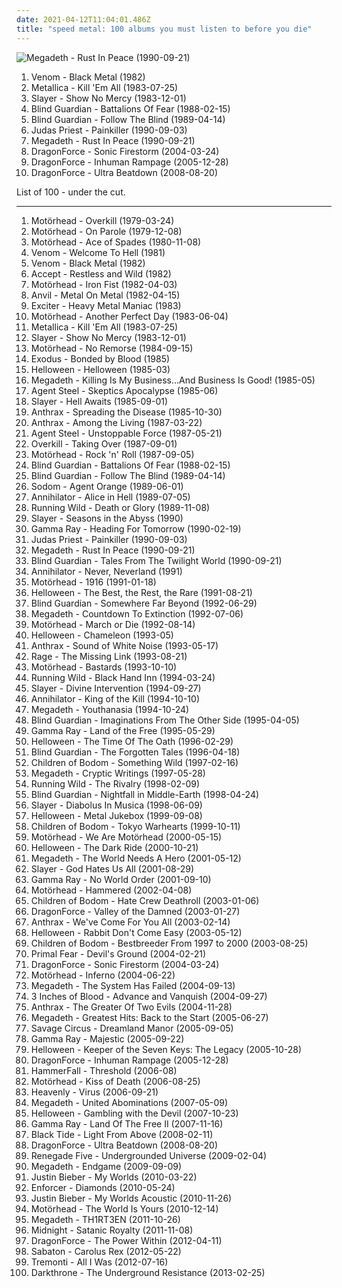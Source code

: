 ```yaml
---
date: 2021-04-12T11:04:01.486Z
title: "speed metal: 100 albums you must listen to before you die"
---
```

![Megadeth - Rust In Peace (1990-09-21)](http://coverartarchive.org/release/2b904e74-daba-397c-a151-bafb125ceb44/5045035371-500.jpg "Megadeth - Rust In Peace (1990-09-21)")
<ol class="albums">
<li data-cover="http://coverartarchive.org/release/ce84f01d-696e-42ad-bdcd-d38ddbb61b25/24451282989-500.jpg" data-tags="black metal, speed metal" role="button">Venom - Black Metal (1982)</li>
<li data-cover="http://coverartarchive.org/release/c06ed440-f25d-3127-aadb-ebe9c685b3d8/6882618113-500.jpg" data-tags="thrash metal" role="button">Metallica - Kill 'Em All (1983-07-25)</li>
<li data-cover="http://coverartarchive.org/release/15baf22c-46ed-4ad9-81b8-2d5ca4eb9347/13385226428-500.jpg" data-tags="thrash metal" role="button">Slayer - Show No Mercy (1983-12-01)</li>
<li data-cover="http://coverartarchive.org/release/7365bb36-ce85-4472-9cd2-8aaf6e793e6e/7844379965-500.jpg" data-tags="speed metal" role="button">Blind Guardian - Battalions Of Fear (1988-02-15)</li>
<li data-cover="http://coverartarchive.org/release/66f04e92-afc7-3266-bc60-c31c9b456223/5414654724-500.jpg" data-tags="speed metal" role="button">Blind Guardian - Follow The Blind (1989-04-14)</li>
<li data-cover="http://coverartarchive.org/release/7e9b0af2-5fba-4cfa-8258-23be6afe768d/18944199815-500.jpg" data-tags="heavy metal" role="button">Judas Priest - Painkiller (1990-09-03)</li>
<li data-cover="http://coverartarchive.org/release/2b904e74-daba-397c-a151-bafb125ceb44/5045035371-500.jpg" data-tags="thrash metal" role="button">Megadeth - Rust In Peace (1990-09-21)</li>
<li data-cover="http://coverartarchive.org/release/9f34075b-ed8f-4582-bc65-29c8cd0dd662/13245906998-500.jpg" data-tags="power metal" role="button">DragonForce - Sonic Firestorm (2004-03-24)</li>
<li data-cover="http://coverartarchive.org/release/0c651f89-8875-411a-b9cf-176d3056d79d/4621307167-500.jpg" data-tags="power metal" role="button">DragonForce - Inhuman Rampage (2005-12-28)</li>
<li data-cover="https://img.discogs.com/jhIpxvsl_DaZCKiuOs4P3s_ldbA=/fit-in/600x542/filters:strip_icc():format(jpeg):mode_rgb():quality(90)/discogs-images/R-14191914-1569597066-6966.jpeg.jpg" data-tags="power metal" role="button">DragonForce - Ultra Beatdown (2008-08-20)</li>
</ol>
List of 100 - under the cut.
<!-- more -->

_________________

<ol class="albums">
<li data-cover="http://coverartarchive.org/release/a7b33578-a44a-47e8-bcb8-e1ba8eb848fc/9157237778-500.jpg" data-tags="heavy metal" role="button">
Motörhead - Overkill (1979-03-24)
</li>
<li data-cover="http://coverartarchive.org/release/b87958f4-f095-414f-a379-966af3b27fe1/15340907007-500.jpg" data-tags="hard rock, rock n roll, heavy metal" role="button">
Motörhead - On Parole (1979-12-08)
</li>
<li data-cover="http://coverartarchive.org/release/c2bf2166-b17f-32d9-b853-1e53b9af9f67/11272365315-500.jpg" data-tags="heavy metal, hard rock" role="button">
Motörhead - Ace of Spades (1980-11-08)
</li>
<li data-cover="https://img.discogs.com/ExoDgcltmEJ1RKQvzCGW1nPBgmU=/fit-in/600x594/filters:strip_icc():format(jpeg):mode_rgb():quality(90)/discogs-images/R-2215401-1394312962-6379.jpeg.jpg" data-tags="black metal, heavy metal, thrash metal" role="button">
Venom - Welcome To Hell (1981)
</li>
<li data-cover="http://coverartarchive.org/release/ce84f01d-696e-42ad-bdcd-d38ddbb61b25/24451282989-500.jpg" data-tags="black metal, speed metal" role="button">
Venom - Black Metal (1982)
</li>
<li data-cover="http://coverartarchive.org/release/17a22f56-25f1-3c39-ac99-0963972fab96/16278533221-500.jpg" data-tags="heavy metal" role="button">
Accept - Restless and Wild (1982)
</li>
<li data-cover="http://coverartarchive.org/release/4cc5c04c-3051-400a-bca7-09c8dbac0020/12220437049-500.jpg" data-tags="heavy metal" role="button">
Motörhead - Iron Fist (1982-04-03)
</li>
<li data-cover="http://coverartarchive.org/release/39467290-704e-4f0e-b804-9527c40d9695/4949650785-500.jpg" data-tags="heavy metal" role="button">
Anvil - Metal On Metal (1982-04-15)
</li>
<li data-cover="https://img.discogs.com/oTq6AZK6XgPvFZtlt3tYD6bL2ww=/fit-in/337x500/filters:strip_icc():format(jpeg):mode_rgb():quality(90)/discogs-images/R-2151480-1333868528.jpeg.jpg" data-tags="speed metal" role="button">
Exciter - Heavy Metal Maniac (1983)
</li>
<li data-cover="https://img.discogs.com/Avm1x5sUs88zj8mRg-mpIh8RXEg=/fit-in/600x600/filters:strip_icc():format(jpeg):mode_rgb():quality(90)/discogs-images/R-1522576-1601943632-3332.jpeg.jpg" data-tags="heavy metal" role="button">
Motörhead - Another Perfect Day (1983-06-04)
</li>
<li data-cover="http://coverartarchive.org/release/c06ed440-f25d-3127-aadb-ebe9c685b3d8/6882618113-500.jpg" data-tags="thrash metal" role="button">
Metallica - Kill 'Em All (1983-07-25)
</li>
<li data-cover="http://coverartarchive.org/release/15baf22c-46ed-4ad9-81b8-2d5ca4eb9347/13385226428-500.jpg" data-tags="thrash metal" role="button">
Slayer - Show No Mercy (1983-12-01)
</li>
<li data-cover="http://coverartarchive.org/release/ac4f4ff5-e94d-48b2-a99d-33ee251c2c34/9516015595-500.jpg" data-tags="heavy metal" role="button">
Motörhead - No Remorse (1984-09-15)
</li>
<li data-cover="http://coverartarchive.org/release/dd9b4989-bd9d-4ce6-8b3d-026c3475c376/13843352058-500.jpg" data-tags="thrash metal" role="button">
Exodus - Bonded by Blood (1985)
</li>
<li data-cover="http://coverartarchive.org/release/dc5be9af-f2c6-4822-bbf0-599f70663a01/4675915267-500.jpg" data-tags="speed metal" role="button">
Helloween - Helloween (1985-03)
</li>
<li data-cover="http://coverartarchive.org/release/21a5ca18-6257-4d58-8fdf-cba42fe3835f/23855180218-500.jpg" data-tags="thrash metal" role="button">
Megadeth - Killing Is My Business...And Business Is Good! (1985-05)
</li>
<li data-cover="https://via.placeholder.com/450" data-tags="speed metal" role="button">
Agent Steel - Skeptics Apocalypse (1985-06)
</li>
<li data-cover="https://img.discogs.com/qL1sDX38sxNvfpfdf6HcDijl-Vc=/fit-in/439x535/filters:strip_icc():format(jpeg):mode_rgb():quality(90)/discogs-images/R-8543778-1463741143-8501.jpeg.jpg" data-tags="thrash metal" role="button">
Slayer - Hell Awaits (1985-09-01)
</li>
<li data-cover="http://coverartarchive.org/release/6b3d2534-3eab-37f3-9893-bda3d7fbac48/6984395769-500.jpg" data-tags="thrash metal" role="button">
Anthrax - Spreading the Disease (1985-10-30)
</li>
<li data-cover="http://coverartarchive.org/release/84d2ae46-a510-45a4-bee0-8100488144ba/19499708685-500.jpg" data-tags="thrash metal" role="button">
Anthrax - Among the Living (1987-03-22)
</li>
<li data-cover="http://coverartarchive.org/release/0dbb1ec7-483b-4919-8d62-64ad81aacaea/19968865754-500.jpg" data-tags="speed metal" role="button">
Agent Steel - Unstoppable Force (1987-05-21)
</li>
<li data-cover="https://img.discogs.com/qRo6exGBLcFNmpLCkJcK_jX9c0g=/fit-in/595x598/filters:strip_icc():format(jpeg):mode_rgb():quality(90)/discogs-images/R-13252702-1554858155-4978.jpeg.jpg" data-tags="thrash metal" role="button">
Overkill - Taking Over (1987-09-01)
</li>
<li data-cover="http://coverartarchive.org/release/7fc944af-cbd7-4fe7-a85a-9f9743a3b5c0/27099866666-500.jpg" data-tags="heavy metal" role="button">
Motörhead - Rock 'n' Roll (1987-09-05)
</li>
<li data-cover="http://coverartarchive.org/release/7365bb36-ce85-4472-9cd2-8aaf6e793e6e/7844379965-500.jpg" data-tags="speed metal" role="button">
Blind Guardian - Battalions Of Fear (1988-02-15)
</li>
<li data-cover="http://coverartarchive.org/release/66f04e92-afc7-3266-bc60-c31c9b456223/5414654724-500.jpg" data-tags="speed metal" role="button">
Blind Guardian - Follow The Blind (1989-04-14)
</li>
<li data-cover="http://coverartarchive.org/release/046501f9-27b7-4f98-bdb8-32bd53835ede/14159095600-500.jpg" data-tags="thrash metal" role="button">
Sodom - Agent Orange (1989-06-01)
</li>
<li data-cover="http://coverartarchive.org/release/5055da47-e53b-3d3f-b7d5-baf5f87c0362/19313118726-500.jpg" data-tags="thrash metal" role="button">
Annihilator - Alice in Hell (1989-07-05)
</li>
<li data-cover="https://img.discogs.com/JI6b8JkL_QS0X4FWRFUD2xRB7FM=/fit-in/600x600/filters:strip_icc():format(jpeg):mode_rgb():quality(90)/discogs-images/R-3218330-1407338805-5199.jpeg.jpg" data-tags="heavy metal, power metal" role="button">
Running Wild - Death or Glory (1989-11-08)
</li>
<li data-cover="https://img.discogs.com/QH6P210xKl6voDOqlsOI17CxUQU=/fit-in/386x600/filters:strip_icc():format(jpeg):mode_rgb():quality(90)/discogs-images/R-2349919-1278782453.jpeg.jpg" data-tags="thrash metal" role="button">
Slayer - Seasons in the Abyss (1990)
</li>
<li data-cover="https://img.discogs.com/H7tCONZEF37aU5bk4T2kIMTNnbE=/fit-in/600x592/filters:strip_icc():format(jpeg):mode_rgb():quality(90)/discogs-images/R-11096505-1509797188-8988.jpeg.jpg" data-tags="power metal" role="button">
Gamma Ray - Heading For Tomorrow (1990-02-19)
</li>
<li data-cover="http://coverartarchive.org/release/7e9b0af2-5fba-4cfa-8258-23be6afe768d/18944199815-500.jpg" data-tags="heavy metal" role="button">
Judas Priest - Painkiller (1990-09-03)
</li>
<li data-cover="http://coverartarchive.org/release/2b904e74-daba-397c-a151-bafb125ceb44/5045035371-500.jpg" data-tags="thrash metal" role="button">
Megadeth - Rust In Peace (1990-09-21)
</li>
<li data-cover="http://coverartarchive.org/release/ae908c04-9df5-4f10-8036-95c6733e2aa5/1280872808-500.jpg" data-tags="power metal" role="button">
Blind Guardian - Tales From The Twilight World (1990-09-21)
</li>
<li data-cover="https://img.discogs.com/PMxJFkPg4vN2dICtZvExGHBEN-U=/fit-in/600x590/filters:strip_icc():format(jpeg):mode_rgb():quality(90)/discogs-images/R-3668938-1426441628-1401.jpeg.jpg" data-tags="thrash metal" role="button">
Annihilator - Never, Neverland (1991)
</li>
<li data-cover="http://coverartarchive.org/release/5ee3cd91-5dce-3f73-94fd-65a466bb0d09/6216358969-500.jpg" data-tags="heavy metal" role="button">
Motörhead - 1916 (1991-01-18)
</li>
<li data-cover="https://img.discogs.com/oA0fRRGHqYwLEPTYGs3f7apMdXU=/fit-in/415x420/filters:strip_icc():format(jpeg):mode_rgb():quality(90)/discogs-images/R-475493-1362068945-1555.jpeg.jpg" data-tags="heavy metal, metal, speed metal, compilation, power metal, pifou station, helloween" role="button">
Helloween - The Best, the Rest, the Rare (1991-08-21)
</li>
<li data-cover="http://coverartarchive.org/release/99ea0a72-1d34-4172-95d9-36c8f305ab12/27527815932-500.jpg" data-tags="power metal" role="button">
Blind Guardian - Somewhere Far Beyond (1992-06-29)
</li>
<li data-cover="http://coverartarchive.org/release/1a77f8a7-54ab-4568-8003-42240cd29ab0/5571782400-500.jpg" data-tags="thrash metal, heavy metal" role="button">
Megadeth - Countdown To Extinction (1992-07-06)
</li>
<li data-cover="http://coverartarchive.org/release/2b7d9927-fd36-4e31-af5b-4834032cbcca/15341509674-500.jpg" data-tags="hard rock, heavy metal" role="button">
Motörhead - March or Die (1992-08-14)
</li>
<li data-cover="https://img.discogs.com/ja7oxs5yNkLOp7FxDjXK5B5fQDQ=/fit-in/225x225/filters:strip_icc():format(jpeg):mode_rgb():quality(90)/discogs-images/R-2585602-1432662179-3391.jpeg.jpg" data-tags="progressive rock" role="button">
Helloween - Chameleon (1993-05)
</li>
<li data-cover="http://coverartarchive.org/release/c620324e-579e-4c24-9acc-fb89651624bc/6600147183-500.jpg" data-tags="thrash metal" role="button">
Anthrax - Sound of White Noise (1993-05-17)
</li>
<li data-cover="https://img.discogs.com/D9BEuBfKQxIRRc9X5Qk3cY2E2PY=/fit-in/600x541/filters:strip_icc():format(jpeg):mode_rgb():quality(90)/discogs-images/R-2472409-1561575077-6356.jpeg.jpg" data-tags="speed metal, power metal, trash metal" role="button">
Rage - The Missing Link (1993-08-21)
</li>
<li data-cover="http://coverartarchive.org/release/e527e46c-f68b-4d36-8f61-15dd6a94cdc5/15341538872-500.jpg" data-tags="heavy metal, hard rock" role="button">
Motörhead - Bastards (1993-10-10)
</li>
<li data-cover="http://coverartarchive.org/release/697e2cc7-cbbd-4904-b023-ac009f7edbe2/23194672940-500.jpg" data-tags="heavy metal, power metal" role="button">
Running Wild - Black Hand Inn (1994-03-24)
</li>
<li data-cover="https://img.discogs.com/8kRMoYQcId8asp9KYdP5HvcyCmQ=/fit-in/600x405/filters:strip_icc():format(jpeg):mode_rgb():quality(90)/discogs-images/R-7477191-1442263293-7873.jpeg.jpg" data-tags="thrash metal" role="button">
Slayer - Divine Intervention (1994-09-27)
</li>
<li data-cover="http://coverartarchive.org/release/934795cf-ce00-36c9-8126-2e1d58f82baf/18021616830-500.jpg" data-tags="thrash metal" role="button">
Annihilator - King of the Kill (1994-10-10)
</li>
<li data-cover="http://coverartarchive.org/release/0b0195b1-4e7d-49a7-9866-73b566fbf1dc/1288516582-500.jpg" data-tags="heavy metal, thrash metal" role="button">
Megadeth - Youthanasia (1994-10-24)
</li>
<li data-cover="http://coverartarchive.org/release/de0d36bc-fce4-4e93-afd1-08f9ebbdd775/6867304773-500.jpg" data-tags="power metal" role="button">
Blind Guardian - Imaginations From The Other Side (1995-04-05)
</li>
<li data-cover="http://coverartarchive.org/release/b77474b9-d4a5-4e54-9376-376be8f91e37/10070900174-500.jpg" data-tags="power metal" role="button">
Gamma Ray - Land of the Free (1995-05-29)
</li>
<li data-cover="https://img.discogs.com/vbdrkLzTvR2_GgbnxsKrDAbI91U=/fit-in/476x476/filters:strip_icc():format(jpeg):mode_rgb():quality(90)/discogs-images/R-4913814-1391351829-7493.jpeg.jpg" data-tags="power metal" role="button">
Helloween - The Time Of The Oath (1996-02-29)
</li>
<li data-cover="http://coverartarchive.org/release/e4a4e75b-18cf-3da8-92e8-6dc0be5a9918/7844681438-500.jpg" data-tags="power metal" role="button">
Blind Guardian - The Forgotten Tales (1996-04-18)
</li>
<li data-cover="http://coverartarchive.org/release/9ff322ef-5dac-4129-b67a-b101c30efaca/4259294119-500.jpg" data-tags="melodic death metal" role="button">
Children of Bodom - Something Wild (1997-02-16)
</li>
<li data-cover="http://coverartarchive.org/release/7768fec2-abd5-43d7-9c43-19d9ffdb4ace/5032162083-500.jpg" data-tags="heavy metal, thrash metal" role="button">
Megadeth - Cryptic Writings (1997-05-28)
</li>
<li data-cover="http://coverartarchive.org/release/61155339-901c-34d6-8f2c-4a869d1e1095/23213416242-500.jpg" data-tags="heavy metal, speed metal" role="button">
Running Wild - The Rivalry (1998-02-09)
</li>
<li data-cover="http://coverartarchive.org/release/79a304b8-b5bc-4a61-82ac-6865cc67ee22/5453504019-500.jpg" data-tags="power metal" role="button">
Blind Guardian - Nightfall in Middle-Earth (1998-04-24)
</li>
<li data-cover="https://img.discogs.com/C7UPeU2G6nPelT2DkaCYEy0rl7o=/fit-in/600x585/filters:strip_icc():format(jpeg):mode_rgb():quality(90)/discogs-images/R-4032739-1520405178-8822.jpeg.jpg" data-tags="thrash metal" role="button">
Slayer - Diabolus In Musica (1998-06-09)
</li>
<li data-cover="http://coverartarchive.org/release/bce2c17d-c490-32d7-9ea4-742c59172c86/1870479249-500.jpg" data-tags="power metal, covers" role="button">
Helloween - Metal Jukebox (1999-09-08)
</li>
<li data-cover="http://coverartarchive.org/release/9c294f7c-920b-39a6-96ef-19d7336e5a34/1316730229-500.jpg" data-tags="melodic death metal, live" role="button">
Children of Bodom - Tokyo Warhearts (1999-10-11)
</li>
<li data-cover="http://coverartarchive.org/release/a44bedb5-d782-47ff-bfa1-7b43ec795396/27109764066-500.jpg" data-tags="heavy metal, hard rock" role="button">
Motörhead - We Are Motörhead (2000-05-15)
</li>
<li data-cover="http://coverartarchive.org/release/351e5578-2bdd-452e-b4ba-b2d13518eeb1/6834755855-500.jpg" data-tags="power metal" role="button">
Helloween - The Dark Ride (2000-10-21)
</li>
<li data-cover="http://coverartarchive.org/release/7fc7a823-2327-4716-a405-743fa8cd9c35/13980458447-500.jpg" data-tags="thrash metal, heavy metal" role="button">
Megadeth - The World Needs A Hero (2001-05-12)
</li>
<li data-cover="https://img.discogs.com/MQdFEE-y2-qoDl5EVtOhtfbHc1c=/fit-in/500x500/filters:strip_icc():format(jpeg):mode_rgb():quality(90)/discogs-images/R-8380610-1460487604-5797.jpeg.jpg" data-tags="thrash metal" role="button">
Slayer - God Hates Us All (2001-08-29)
</li>
<li data-cover="http://coverartarchive.org/release/0ae31164-0811-48b4-85a3-5763dcf8493c/25711256662-500.jpg" data-tags="power metal" role="button">
Gamma Ray - No World Order (2001-09-10)
</li>
<li data-cover="http://coverartarchive.org/release/68e89d3f-0c7e-4c1d-bda5-047f17514db3/16485919769-500.jpg" data-tags="heavy metal" role="button">
Motörhead - Hammered (2002-04-08)
</li>
<li data-cover="http://coverartarchive.org/release/fa0410bd-35e3-43de-aa19-efa559a485b3/3192372073-500.jpg" data-tags="melodic death metal" role="button">
Children of Bodom - Hate Crew Deathroll (2003-01-06)
</li>
<li data-cover="https://img.discogs.com/lTfVC2Yd0qirT1ojk-KSuJmIBlk=/fit-in/500x500/filters:strip_icc():format(jpeg):mode_rgb():quality(90)/discogs-images/R-3132626-1317270178.jpeg.jpg" data-tags="power metal" role="button">
DragonForce - Valley of the Damned (2003-01-27)
</li>
<li data-cover="https://img.discogs.com/QTttsNxHvqu8GxP2q31_blNPRJI=/fit-in/600x595/filters:strip_icc():format(jpeg):mode_rgb():quality(90)/discogs-images/R-3789374-1611442156-5958.jpeg.jpg" data-tags="thrash metal" role="button">
Anthrax - We've Come For You All (2003-02-14)
</li>
<li data-cover="https://img.discogs.com/67KhfobdL38psLKIIgP-HYS-fcI=/fit-in/600x524/filters:strip_icc():format(jpeg):mode_rgb():quality(90)/discogs-images/R-2417358-1482019010-1004.jpeg.jpg" data-tags="power metal" role="button">
Helloween - Rabbit Don't Come Easy (2003-05-12)
</li>
<li data-cover="https://img.discogs.com/eVkO78Dy3S7FXk9TbjutFrZV_yI=/fit-in/600x597/filters:strip_icc():format(jpeg):mode_rgb():quality(90)/discogs-images/R-382592-1609595396-4571.jpeg.jpg" data-tags="metal, speed metal, melodic death metal, death metal, live, melodic death, my favorite bands, death metal melodico, ilovekud" role="button">
Children of Bodom - Bestbreeder From 1997 to 2000 (2003-08-25)
</li>
<li data-cover="http://coverartarchive.org/release/29cda679-d00f-3bd4-b56f-6c28e8d7e13d/14972169053-500.jpg" data-tags="power metal" role="button">
Primal Fear - Devil's Ground (2004-02-21)
</li>
<li data-cover="http://coverartarchive.org/release/9f34075b-ed8f-4582-bc65-29c8cd0dd662/13245906998-500.jpg" data-tags="power metal" role="button">
DragonForce - Sonic Firestorm (2004-03-24)
</li>
<li data-cover="http://coverartarchive.org/release/169c583d-4e30-43ad-90bb-778e131f6c80/11034778463-500.jpg" data-tags="heavy metal" role="button">
Motörhead - Inferno (2004-06-22)
</li>
<li data-cover="http://coverartarchive.org/release/6f77855b-d89e-3a37-a7f3-1d0a1987d5e0/11481177602-500.jpg" data-tags="thrash metal" role="button">
Megadeth - The System Has Failed (2004-09-13)
</li>
<li data-cover="http://coverartarchive.org/release/2729a116-d5a4-4e20-9f93-1145c0a53c5b/5848092088-500.jpg" data-tags="heavy metal, power metal" role="button">
3 Inches of Blood - Advance and Vanquish (2004-09-27)
</li>
<li data-cover="https://via.placeholder.com/450" data-tags="thrash metal" role="button">
Anthrax - The Greater Of Two Evils (2004-11-28)
</li>
<li data-cover="https://img.discogs.com/J6P-2sChw6qHAi1LNRCgq43MUgI=/fit-in/600x600/filters:strip_icc():format(jpeg):mode_rgb():quality(90)/discogs-images/R-9365599-1479315620-1290.jpeg.jpg" data-tags="thrash metal" role="button">
Megadeth - Greatest Hits: Back to the Start (2005-06-27)
</li>
<li data-cover="https://img.discogs.com/KplxOXm4FjpV9ziMBOCbs3Oj2ts=/fit-in/425x600/filters:strip_icc():format(jpeg):mode_rgb():quality(90)/discogs-images/R-13543803-1556217676-3753.jpeg.jpg" data-tags="power metal" role="button">
Savage Circus - Dreamland Manor (2005-09-05)
</li>
<li data-cover="http://coverartarchive.org/release/295a0816-ab5f-4fd0-a09f-c6055805ce16/14222280979-500.jpg" data-tags="power metal" role="button">
Gamma Ray - Majestic (2005-09-22)
</li>
<li data-cover="http://coverartarchive.org/release/3ac6669a-d12f-306d-9be2-67f2ac9c544c/14209741844-500.jpg" data-tags="power metal" role="button">
Helloween - Keeper of the Seven Keys: The Legacy (2005-10-28)
</li>
<li data-cover="http://coverartarchive.org/release/0c651f89-8875-411a-b9cf-176d3056d79d/4621307167-500.jpg" data-tags="power metal" role="button">
DragonForce - Inhuman Rampage (2005-12-28)
</li>
<li data-cover="http://coverartarchive.org/release/8f2602ad-224e-42d1-ad43-186883766a95/22298558263-500.jpg" data-tags="power metal" role="button">
HammerFall - Threshold (2006-08)
</li>
<li data-cover="http://coverartarchive.org/release/e2a63170-71c4-4563-bc6d-bd182ea8741c/27117150755-500.jpg" data-tags="heavy metal" role="button">
Motörhead - Kiss of Death (2006-08-25)
</li>
<li data-cover="http://coverartarchive.org/release/208cde40-4cb3-4f64-8829-ad4664ae0e6d/4075176902-500.jpg" data-tags="power metal" role="button">
Heavenly - Virus (2006-09-21)
</li>
<li data-cover="http://coverartarchive.org/release/2e327023-ec02-3650-82fa-5fa79ddaa08a/23704616687-500.jpg" data-tags="thrash metal" role="button">
Megadeth - United Abominations (2007-05-09)
</li>
<li data-cover="http://coverartarchive.org/release/c3212ee8-b50d-3511-b830-19bad4070c3d/20719326770-500.jpg" data-tags="power metal" role="button">
Helloween - Gambling with the Devil (2007-10-23)
</li>
<li data-cover="https://img.discogs.com/kkBY0uYM5-1c3ZwQBFDOroVPf3I=/fit-in/600x531/filters:strip_icc():format(jpeg):mode_rgb():quality(90)/discogs-images/R-2749206-1426014965-2872.jpeg.jpg" data-tags="power metal" role="button">
Gamma Ray - Land Of The Free II (2007-11-16)
</li>
<li data-cover="https://img.discogs.com/53QhjJuy6zjLmnarIn1SYt13I6Q=/fit-in/600x594/filters:strip_icc():format(jpeg):mode_rgb():quality(90)/discogs-images/R-1792105-1460549521-1203.jpeg.jpg" data-tags="heavy metal" role="button">
Black Tide - Light From Above (2008-02-11)
</li>
<li data-cover="https://img.discogs.com/jhIpxvsl_DaZCKiuOs4P3s_ldbA=/fit-in/600x542/filters:strip_icc():format(jpeg):mode_rgb():quality(90)/discogs-images/R-14191914-1569597066-6966.jpeg.jpg" data-tags="power metal" role="button">
DragonForce - Ultra Beatdown (2008-08-20)
</li>
<li data-cover="http://coverartarchive.org/release/e7763a77-deaa-4fa0-b644-48821a2c0a6d/22917069905-500.jpg" data-tags="heavy metal, speed metal, melodic death metal, death metal" role="button">
Renegade Five - Undergrounded Universe (2009-02-04)
</li>
<li data-cover="http://coverartarchive.org/release/460985b2-f245-363f-8841-aff7f2d2f0ef/23101100172-500.jpg" data-tags="thrash metal" role="button">
Megadeth - Endgame (2009-09-09)
</li>
<li data-cover="http://coverartarchive.org/release/6bfba6d5-71fc-454b-b3a0-63632a1459fa/20855090957-500.jpg" data-tags="totec radio, justin bieber, goregrind, justin bieber my worlds" role="button">
Justin Bieber - My Worlds (2010-03-22)
</li>
<li data-cover="https://img.discogs.com/C6VgnyR1E2NMY7MuPfciei5Qjes=/fit-in/400x400/filters:strip_icc():format(jpeg):mode_rgb():quality(90)/discogs-images/R-2614011-1297133717.jpeg.jpg" data-tags="heavy metal, speed metal" role="button">
Enforcer - Diamonds (2010-05-24)
</li>
<li data-cover="http://coverartarchive.org/release/d9206472-5d0c-4617-a1d3-75466a346934/15444150049-500.jpg" data-tags="totec radio, justin bieber" role="button">
Justin Bieber - My Worlds Acoustic (2010-11-26)
</li>
<li data-cover="http://coverartarchive.org/release/b78372ef-5775-4f27-bc2d-2b1b383cea81/27837555255-500.jpg" data-tags="heavy metal, metal" role="button">
Motörhead - The World Is Yours (2010-12-14)
</li>
<li data-cover="http://coverartarchive.org/release/9717ecf1-565b-4b5c-8eb6-cfdf67924000/10429486287-500.jpg" data-tags="thrash metal" role="button">
Megadeth - TH1RT3EN (2011-10-26)
</li>
<li data-cover="http://coverartarchive.org/release/293a792b-c0b4-42b6-a7a6-b700e3f20287/20441629944-500.jpg" data-tags="speed metal, black metal" role="button">
Midnight - Satanic Royalty (2011-11-08)
</li>
<li data-cover="https://img.discogs.com/lTfVC2Yd0qirT1ojk-KSuJmIBlk=/fit-in/500x500/filters:strip_icc():format(jpeg):mode_rgb():quality(90)/discogs-images/R-3132626-1317270178.jpeg.jpg" data-tags="power metal" role="button">
DragonForce - The Power Within (2012-04-11)
</li>
<li data-cover="http://coverartarchive.org/release/714ae6d3-196b-4c92-9825-797ddbb104af/12224155771-500.jpg" data-tags="power metal" role="button">
Sabaton - Carolus Rex (2012-05-22)
</li>
<li data-cover="http://coverartarchive.org/release/2ac622ae-34f1-45c7-9adf-462ccf3bda47/1509288822-500.jpg" data-tags="hard rock, alternative metal, speed metal" role="button">
Tremonti - All I Was (2012-07-16)
</li>
<li data-cover="http://coverartarchive.org/release/06762490-130b-4505-9257-0a03631a9834/13224839959-500.jpg" data-tags="black metal, heavy metal" role="button">
Darkthrone - The Underground Resistance (2013-02-25)
</li>
</ol>